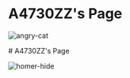 # A4730ZZ's Page

![angry-cat](https://cloud.githubusercontent.com/assets/16547949/25400569/064d7bc6-29c1-11e7-90dc-fef44edd9f0a.jpg)

<Enter a phrase describing the above image>
# A4730ZZ's Page

![homer-hide](https://cloud.githubusercontent.com/assets/16547949/25400902/0a553f14-29c2-11e7-9a40-8d14136b4fa3.jpg)

<Enter a phrase describing the above image>
